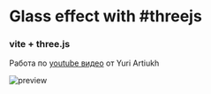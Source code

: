 # Glass effect with #threejs
### vite + three.js

Работа по [youtube видео](https://www.youtube.com/live/wSzGx0gE8fE?si=9CrYD6XD5CYnaqse) от Yuri Artiukh

![preview](preview-glass.gif)

